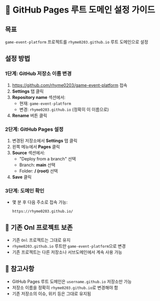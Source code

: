 # 🚀 GitHub Pages 루트 도메인 설정 가이드

## 목표
`game-event-platform` 프로젝트를 `rhyme0203.github.io` 루트 도메인으로 설정

## 설정 방법

### 1단계: GitHub 저장소 이름 변경
1. https://github.com/rhyme0203/game-event-platform 접속
2. **Settings** 탭 클릭
3. **Repository name** 섹션에서:
   - 현재: `game-event-platform`
   - 변경: `rhyme0203.github.io` (정확히 이 이름으로)
4. **Rename** 버튼 클릭

### 2단계: GitHub Pages 설정
1. 변경된 저장소에서 **Settings** 탭 클릭
2. 왼쪽 메뉴에서 **Pages** 클릭
3. **Source** 섹션에서:
   - "Deploy from a branch" 선택
   - Branch: **main** 선택
   - Folder: **/ (root)** 선택
4. **Save** 클릭

### 3단계: 도메인 확인
- 몇 분 후 다음 주소로 접속 가능:
  ```
  https://rhyme0203.github.io/
  ```

## 🔄 기존 Onl 프로젝트 보존
- 기존 `Onl` 프로젝트는 그대로 유지
- `rhyme0203.github.io` 루트만 `game-event-platform`으로 변경
- 기존 프로젝트는 다른 저장소나 서브도메인에서 계속 사용 가능

## 📝 참고사항
- GitHub Pages 루트 도메인은 `username.github.io` 저장소만 가능
- 저장소 이름을 정확히 `rhyme0203.github.io`로 변경해야 함
- 기존 저장소의 이슈, 위키 등은 그대로 유지됨
